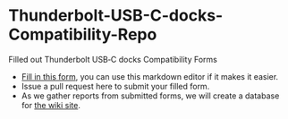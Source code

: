 # Thunderbolt-USB-C-docks-Compatibility-Repo
Filled out Thunderbolt USB‐C docks Compatibility Forms

- [Fill in this form](https://github.com/FrameworkComputer/Thunderbolt-USB-C-docks-Compatibility-Repo/blob/main/template), you can use this markdown editor if it makes it easier.
- Issue a pull request here to submit your filled form.
- As we gather reports from submitted forms, we will create a database for [the wiki site](https://github.com/FrameworkComputer/Framework-Laptop-13/wiki). 
